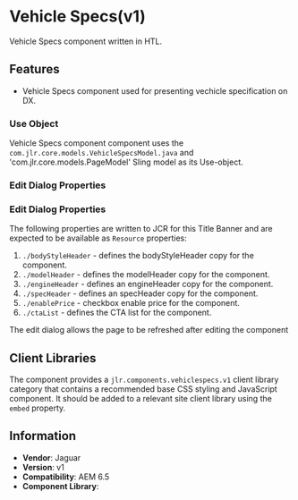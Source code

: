 Vehicle Specs(v1)
====
Vehicle Specs component written in HTL.

## Features

* Vehicle Specs component used for presenting vechicle specification on DX.

### Use Object
Vehicle Specs component component uses the `com.jlr.core.models.VehicleSpecsModel.java` and 'com.jlr.core.models.PageModel' Sling model as its Use-object.

### Edit Dialog Properties
### Edit Dialog Properties
The following properties are written to JCR for this Title Banner and are expected to be available as `Resource` properties:

1. `./bodyStyleHeader` - defines the bodyStyleHeader copy for the component.
2. `./modelHeader` - defines the modelHeader copy for the component.
3. `./engineHeader` - defines an engineHeader copy for the component.
4. `./specHeader` - defines an specHeader copy for the component.
5. `./enablePrice` - checkbox enable price for the component.
6. `./ctaList` - defines the CTA list for the component.


The edit dialog allows the page to be refreshed after editing the component


## Client Libraries
The component provides a `jlr.components.vehiclespecs.v1` client library category that contains a recommended base
CSS styling and JavaScript component. It should be added to a relevant site client library using the `embed` property.



## Information
* **Vendor**: Jaguar
* **Version**: v1
* **Compatibility**: AEM 6.5
* **Component Library**: 
